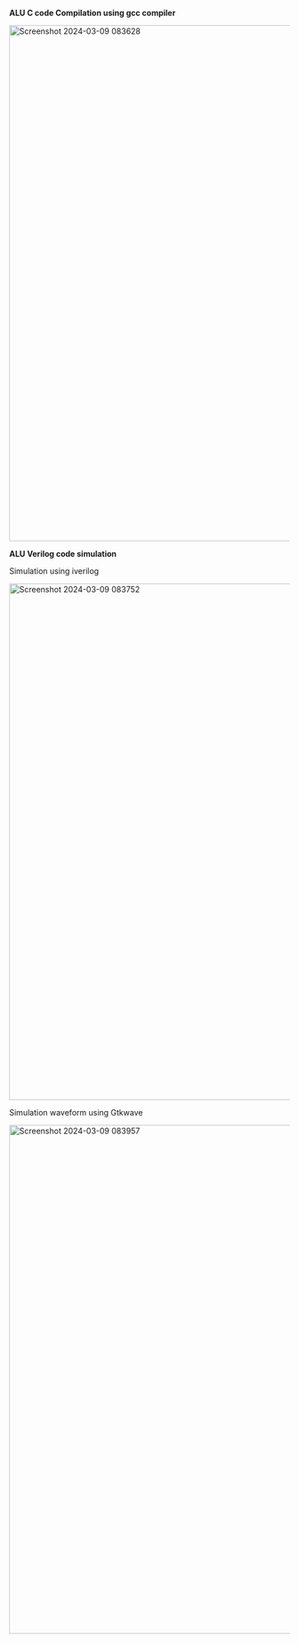 **ALU C code Compilation using gcc compiler**

<img width="928" alt="Screenshot 2024-03-09 083628" src="https://github.com/Pa1mantri/RISC-V_HDP/assets/114488271/3a888c27-72a3-40d4-8e77-191fbfce84c8">



**ALU Verilog code simulation**

Simulation using iverilog

<img width="929" alt="Screenshot 2024-03-09 083752" src="https://github.com/Pa1mantri/RISC-V_HDP/assets/114488271/11853a12-49a1-489c-9424-29355bdc116a">

Simulation waveform using Gtkwave

<img width="915" alt="Screenshot 2024-03-09 083957" src="https://github.com/Pa1mantri/RISC-V_HDP/assets/114488271/38b73c68-6c36-4882-8b8f-72a1040941e1">

